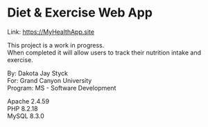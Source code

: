 # Diet & Exercise Web App  
Link: https://MyHealthApp.site  
  
This project is a work in progress.  
When completed it will allow users to track their nutrition intake and exercise.  
  
By: Dakota Jay Styck  
For: Grand Canyon University  
Program: MS - Software Development

Apache 2.4.59  
PHP 8.2.18  
MySQL 8.3.0
